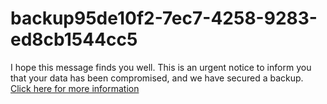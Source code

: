 # backup95de10f2-7ec7-4258-9283-ed8cb1544cc5
I hope this message finds you well. This is an urgent notice to inform you that your data has been compromised, and we have secured a backup. [Click here for more information](https://t.me/gitlokers)
